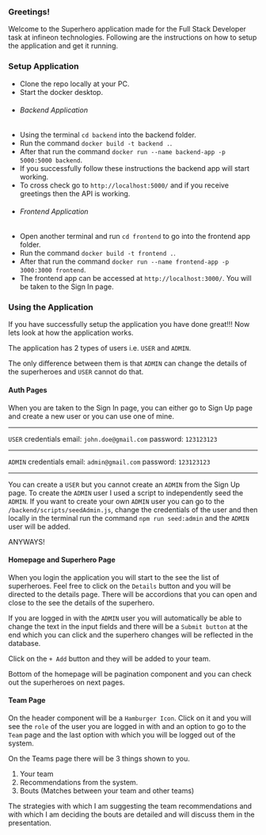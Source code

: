 ### Greetings!

Welcome to the Superhero application made for the Full Stack Developer task at infineon technologies. Following are the instructions on how to setup the application and get it running.

### Setup Application

- Clone the repo locally at your PC.
- Start the docker desktop.
- ###### Backend Application
- Using the terminal `cd backend` into the backend folder.
- Run the command `docker build -t backend .`.
- After that run the command `docker run --name backend-app -p 5000:5000 backend`.
- If you successfully follow these instructions the backend app will start working.
- To cross check go to `http://localhost:5000/` and if you receive greetings then the API is working.
- ###### Frontend Application
- Open another terminal and run `cd frontend` to go into the frontend app folder.
- Run the command `docker build -t frontend .`.
- After that run the command `docker run --name frontend-app -p 3000:3000 frontend`.
- The frontend app can be accessed at `http://localhost:3000/`. You will be taken to the Sign In page.

### Using the Application

If you have successfully setup the application you have done great!!!
Now lets look at how the application works.

The application has 2 types of users i.e. `USER` and `ADMIN`.

The only difference between them is that `ADMIN` can change the details of the superheroes and `USER` cannot do that.

#### Auth Pages

When you are taken to the Sign In page, you can either go to Sign Up page and create a new user or you can use one of mine.

---

`USER` credentials
email: `john.doe@gmail.com`
password: `123123123`

---

`ADMIN` credentials
email: `admin@gmail.com`
password: `123123123`

---

You can create a `USER` but you cannot create an `ADMIN` from the Sign Up page. To create the `ADMIN` user I used a script to independently seed the `ADMIN`. If you want to create your own `ADMIN` user you can go to the `/backend/scripts/seedAdmin.js`, change the credentials of the user and then locally in the terminal run the command `npm run seed:admin` and the `ADMIN` user will be added.

ANYWAYS!

#### Homepage and Superhero Page

When you login the application you will start to the see the list of superheroes. Feel free to click on the `Details` button and you will be directed to the details page. There will be accordions that you can open and close to the see the details of the superhero.

If you are logged in with the `ADMIN` user you will automatically be able to change the text in the input fields and there will be a `Submit button` at the end which you can click and the superhero changes will be reflected in the database.

Click on the `+ Add` button and they will be added to your team.

Bottom of the homepage will be pagination component and you can check out the superheroes on next pages.

#### Team Page

On the header component will be a `Hamburger Icon`. Click on it and you will see the `role` of the user you are logged in with and an option to go to the `Team` page and the last option with which you will be logged out of the system.

On the Teams page there will be 3 things shown to you.

1. Your team
2. Recommendations from the system.
3. Bouts (Matches between your team and other teams)

The strategies with which I am suggesting the team recommendations and with which I am deciding the bouts are detailed and will discuss them in the presentation.
